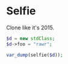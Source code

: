 Selfie
======

Clone like it's 2015.

```php
$d = new stdClass;
$d->foo = "rawr";

var_dump(selfie($d));
```